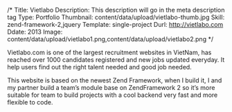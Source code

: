 /*
Title: Vietlabo
Description: This description will go in the meta description tag
Type: Portfolio
Thumbnail: content/data/upload/vietlabo-thumb.jpg
Skill: zend-framework-2,jquery
Template: single-project
Durl: http://vietlabo.com
Ddate: 2013
Image: content/data/upload/vietlabo1.png,content/data/upload/vietlabo2.png
*/

Vietlabo.com is one of the largest recruitment websites in VietNam, has reached over 1000 candidates registered and new jobs updated everyday. It help users find out the right talent needed and good job needed.

This website is based on the newest Zend Framework, when I build it, I and my partner build a team’s module base on ZendFramework 2 so it’s more suitable for team to build projects with a cool backend very fast and more flexible to code.